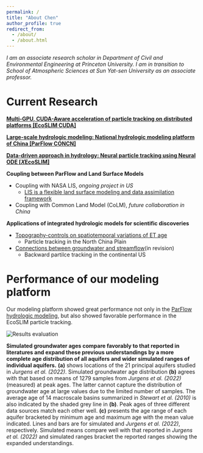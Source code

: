 ```yaml
---
permalink: /
title: "About Chen"
author_profile: true
redirect_from: 
  - /about/
  - /about.html
---
```

 
*I am an associate research scholar in Department of Civil and Environmental Engineering at Princeton University. I am in transition to School of Atmospheric Sciences at Sun Yat-sen University as an associate professor.*

Current Research
======
[**Multi-GPU, CUDA-Aware acceleration of particle tracking on distributed platforms [EcoSLIM CUDA]**](https://github.com/aureliayang/EcoSLIM_CONUS) 

[**Large-scale hydrologic modeling: National hydrologic modeling platform of China [ParFlow CONCN]**](https://github.com/aureliayang/ParFlow-CONCN) 

[**Data-driven approach in hydrology: Neural particle tracking using Neural ODE [*X*EcoSLIM]**](https://github.com/aureliayang/XEcoSLIM)  

**Coupling between ParFlow and Land Surface Models**  
* Coupling with NASA LIS, *ongoing project in US*
  * [LIS is a flexible land surface modeling and data assimilation framework](https://lis.gsfc.nasa.gov/software/lis)
* Coupling with Common Land Model (CoLM), *future collaboration in China*

**Applications of integrated hydrologic models for scientific discoveries**  
* [Topography-controls on spatiotemporal variations of ET age](https://agupubs.onlinelibrary.wiley.com/doi/full/10.1029/2023JD039228)
  * Particle tracking in the North China Plain
* [Connections between groundwater and streamflow](https://www.researchsquare.com/article/rs-3308696/v1)(in revision)
  * Backward partilce tracking in the continental US

Performance of our modeling platform  
======
Our modeling platform showed great performance not only in the [ParFlow hydrologic modeling](https://www.sciencedirect.com/science/article/pii/S0022169423012362), but also showed favorable performance in the EcoSLIM particle tracking.  

![Results evaluation](/images/particle_tracking_evaluation_Page.png)  

**Simulated groundwater ages compare favorably to that reported in literatures and expand these previous understandings by a more complete age distribution of all aquifers and wider simulated ranges of individual aquifers.** **(a)** shows locations of the 21 principal aquifers studied in *Jurgens et al. (2022)*. Simulated groundwater age distribution **(b)** agrees with that based on means of 1279 samples from *Jurgens et al. (2022)* (measured) at peak ages. The latter cannot capture the distribution of groundwater age at large values due to the limited number of samples. The average age of 14 macroscale basins summarized in *Stewart et al. (2010)* is also indicated by the shaded grey line in **(b)**. Peak ages of three different data sources match each other well. **(c)** presents the age range of each aquifer bracketed by minimum age and maximum age with the mean value indicated. Lines and bars are for simulated and *Jurgens et al. (2022)*, respectively. Simulated means compare well with that reported in *Jurgens et al. (2022)* and simulated ranges bracket the reported ranges showing the expanded understandings.
